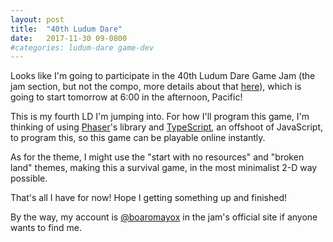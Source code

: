 ```yaml
---
layout: post
title: 	"40th Ludum Dare"
date: 	2017-11-30 09-0800
#categories: ludum-dare game-dev
---
```


Looks like I'm going to participate in the 40th Ludum Dare Game Jam (the jam section, but not the compo, more details about that [here](https://ldjam.com/events/ludum-dare/rules)), which is going to start tomorrow at 6:00 in the afternoon, Pacific!

This is my fourth LD I'm jumping into. For how I'll program this game, I'm thinking of using [Phaser](http://phaser.io/)'s library and [TypeScript](http://www.typescriptlang.org/), an offshoot of JavaScript, to program this, so this game can be playable online instantly. 

As for the theme, I might use the "start with no resources" and "broken land" themes, making this a survival game, in the most minimalist 2-D way possible.

That's all I have for now! Hope I getting something up and finished!

By the way, my account is [@boaromayox](https://ldjam.com/users/boaromayox) in the jam's official site if anyone wants to find me.
